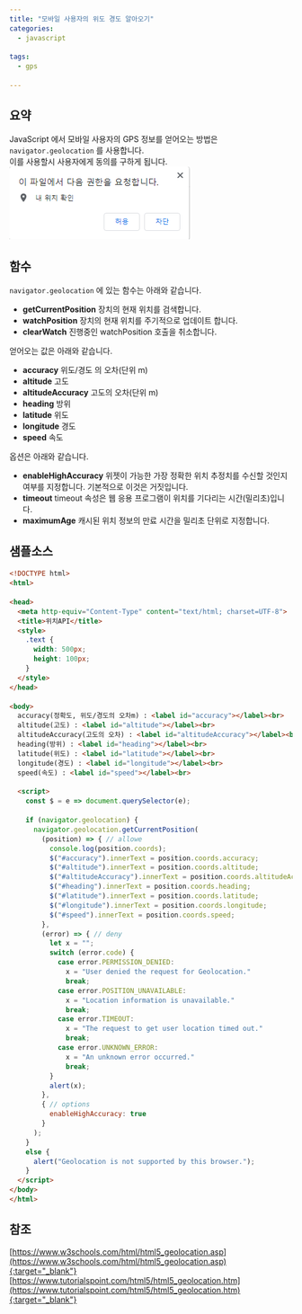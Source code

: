 ```yaml
---
title: "모바일 사용자의 위도 경도 알아오기"
categories:
  - javascript
  
tags:
  - gps

---
```


## 요약
JavaScript 에서 모바일 사용자의 GPS 정보를 얻어오는 방법은 `navigator.geolocation` 를 사용합니다.  
이를 사용할시 사용자에게 동의를 구하게 됩니다.  
![이미지1](/assets/img/getmobilegps/image1.png)


## 함수
`navigator.geolocation` 에 있는 함수는 아래와 같습니다.  
- **getCurrentPosition**  장치의 현재 위치를 검색합니다.
- **watchPosition** 장치의 현재 위치를 주기적으로 업데이트 합니다.
- **clearWatch** 진행중인 watchPosition 호출을 취소합니다.


얻어오는 값은 아래와 같습니다.
- **accuracy** 위도/경도 의 오차(단위 m)
- **altitude** 고도
- **altitudeAccuracy** 고도의 오차(단위 m)
- **heading** 방위
- **latitude** 위도
- **longitude** 경도
- **speed** 속도


옵션은 아래와 같습니다.
- **enableHighAccuracy** 위젯이 가능한 가장 정확한 위치 추정치를 수신할 것인지 여부를 지정합니다. 기본적으로 이것은 거짓입니다.
- **timeout** timeout 속성은 웹 응용 프로그램이 위치를 기다리는 시간(밀리초)입니다.
- **maximumAge** 캐시된 위치 정보의 만료 시간을 밀리초 단위로 지정합니다.

## 샘플소스
```html
<!DOCTYPE html>
<html>

<head>
  <meta http-equiv="Content-Type" content="text/html; charset=UTF-8">
  <title>위치API</title>
  <style>
    .text {
      width: 500px;
      height: 100px;
    }
  </style>
</head>

<body>
  accuracy(정확도, 위도/경도의 오차m) : <label id="accuracy"></label><br>
  altitude(고도) : <label id="altitude"></label><br>
  altitudeAccuracy(고도의 오차) : <label id="altitudeAccuracy"></label><br>
  heading(방위) : <label id="heading"></label><br>
  latitude(위도) : <label id="latitude"></label><br>
  longitude(경도) : <label id="longitude"></label><br>
  speed(속도) : <label id="speed"></label><br>

  <script>
    const $ = e => document.querySelector(e);

    if (navigator.geolocation) {
      navigator.geolocation.getCurrentPosition(
        (position) => { // allowe
          console.log(position.coords);
          $("#accuracy").innerText = position.coords.accuracy;
          $("#altitude").innerText = position.coords.altitude;
          $("#altitudeAccuracy").innerText = position.coords.altitudeAccuracy;
          $("#heading").innerText = position.coords.heading;
          $("#latitude").innerText = position.coords.latitude;
          $("#longitude").innerText = position.coords.longitude;
          $("#speed").innerText = position.coords.speed;
        },
        (error) => { // deny
          let x = "";
          switch (error.code) {
            case error.PERMISSION_DENIED:
              x = "User denied the request for Geolocation."
              break;
            case error.POSITION_UNAVAILABLE:
              x = "Location information is unavailable."
              break;
            case error.TIMEOUT:
              x = "The request to get user location timed out."
              break;
            case error.UNKNOWN_ERROR:
              x = "An unknown error occurred."
              break;
          }
          alert(x);
        },
        { // options
          enableHighAccuracy: true
        }
      );
    }
    else {
      alert("Geolocation is not supported by this browser.");
    }
  </script>
</body>
</html>
```

## 참조
[https://www.w3schools.com/html/html5_geolocation.asp](https://www.w3schools.com/html/html5_geolocation.asp){:target="_blank"}  
[https://www.tutorialspoint.com/html5/html5_geolocation.htm](https://www.tutorialspoint.com/html5/html5_geolocation.htm){:target="_blank"}  

